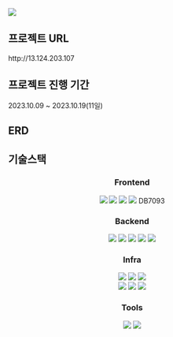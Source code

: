 <img src="https://github.com/kdt-8-4/Weatherfit_Backend/assets/118866032/b7b6a7cd-87a5-42cb-aea0-f33d813fdce7">

## 프로젝트 URL
<p>http://13.124.203.107</p>

## 프로젝트 진행 기간
<p>2023.10.09 ~ 2023.10.19(11일)</p>


## ERD


## 기술스택
<div align=center> 
  <h3><b>Frontend</b></h3>
  <img src="https://img.shields.io/badge/react-61DAFB?style=flat&logo=react&logoColor=black"> 
  <img src="https://img.shields.io/badge/Javascript-F7DF1E?style=flat&logo=javascript&logoColor=white">
  <img src="https://img.shields.io/badge/Axios-5A29E4?stype=flat&logo=axios&logoColor=white">
  <img src="https://img.shields.io/badge/Styled-Components-DB7093?stype=flat&logo=Styled-Components&logoColor=white">
  DB7093
  <br/>
  
  <h3><b>Backend</b></h3>
  <img src="https://img.shields.io/badge/Javascript-F7DF1E?style=flat&logo=javascript&logoColor=white">
  <img src="https://img.shields.io/badge/Bun-FFDF6F?style=flat&logo=Bun&logoColor=white">
  <img src="https://img.shields.io/badge/Elysia-415454?style=flat&logo=&logoColor=white">
  <img src="https://img.shields.io/badge/MySQL-4479A1?&style=flat&logo=mysql&logoColor=white">
  <img src="https://img.shields.io/badge/prisma-2D3748?style=flat&logo=prisma&logoColor=white"> 
  <br/>

  <h3><b>Infra</b></h3>
  <img src="https://img.shields.io/badge/AWS EC2-FF9900?&logo=amazon ec2&logoColor=white">
  <img src="https://img.shields.io/badge/AWS RDS-527FFF?&logo=amazonrds&logoColor=white">
  <img src="https://img.shields.io/badge/Ubuntu-E95420?&logo=ubuntu&logoColor=white">
  <br/>

  <img src="https://img.shields.io/badge/Nginx-009639?&logo=nginx&logoColor=white">
  <img src="https://img.shields.io/badge/Git Action-2088FF?style=flat&logo=github actions&logoColor=white"> 
  <img src="https://img.shields.io/badge/WSL-1A285F?style=flat&logo=&logoColor=white">
  
  <br/>

  <h3><b>Tools</b></h3>
  <img src="https://img.shields.io/badge/GitHub-181717?&logo=github&logoColor=white">
  <img src="https://img.shields.io/badge/Postman-FF6C37?&logo=Postman&logoColor=white">
</div>


